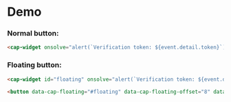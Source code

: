 # Demo

### Normal button:

<Demo />

```html
<cap-widget onsolve="alert(`Verification token: ${event.detail.token}`)"></cap-widget>
```

### Floating button:

<Demo-floating />

```html
<cap-widget id="floating" onsolve="alert(`Verification token: ${event.detail.token}`)"></cap-widget>

<button data-cap-floating="#floating" data-cap-floating-offset="8" data-cap-floating-position="bottom" class="demo-button">Trigger Floating</button>
```